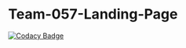 # Team-057-Landing-Page

[![Codacy Badge](https://api.codacy.com/project/badge/Grade/8ed6f4a174cb419289c31510f2f98925)](https://app.codacy.com/gh/BuildForSDG/Team-057-Landing-Page?utm_source=github.com&utm_medium=referral&utm_content=BuildForSDG/Team-057-Landing-Page&utm_campaign=Badge_Grade_Dashboard)
